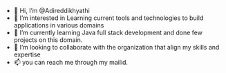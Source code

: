 - 👋 Hi, I’m @Adireddikhyathi
- 👀 I’m interested in Learning current tools and technologies to build applications in various domains
- 🌱 I’m currently learning Java full stack development and done few projects on this domain.
- 💞️ I’m looking to collaborate with the organization that align my skills and expertise
- 📫 you can reach me through my mailid.

<!---
Adireddikhyathi/Adireddikhyathi is a ✨ special ✨ repository because its `README.md` (this file) appears on your GitHub profile.
You can click the Preview link to take a look at your changes.
--->
